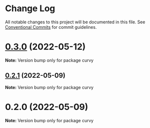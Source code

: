 # Change Log

All notable changes to this project will be documented in this file.
See [Conventional Commits](https://conventionalcommits.org) for commit guidelines.

# [0.3.0](https://github.com/tkofh/curvy/compare/curvy@0.2.1...curvy@0.3.0) (2022-05-12)

**Note:** Version bump only for package curvy





## [0.2.1](https://github.com/tkofh/curvy/compare/curvy@0.2.0...curvy@0.2.1) (2022-05-09)

**Note:** Version bump only for package curvy





# 0.2.0 (2022-05-09)

**Note:** Version bump only for package curvy
